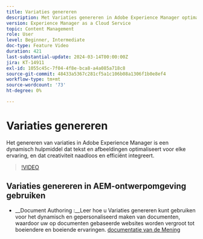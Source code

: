 ```yaml
---
title: Variaties genereren
description: Met Variaties genereren in Adobe Experience Manager optimaliseert u tekst en afbeeldingen voor elke ervaring.
version: Experience Manager as a Cloud Service
topic: Content Management
role: User
level: Beginner, Intermediate
doc-type: Feature Video
duration: 421
last-substantial-update: 2024-03-14T00:00:00Z
jira: KT-14911
exl-id: 1055c45c-7f04-4f8e-bca8-a4a085a718c8
source-git-commit: 48433a5367c281cf5a1c106b08a1306f1b0e8ef4
workflow-type: tm+mt
source-wordcount: '73'
ht-degree: 0%

---
```


# Variaties genereren

Het genereren van variaties in Adobe Experience Manager is een dynamisch hulpmiddel dat tekst en afbeeldingen optimaliseert voor elke ervaring, en dat creativiteit naadloos en efficiënt integreert.

>[!VIDEO](https://video.tv.adobe.com/v/3427946/?learn=on)

## Variaties genereren in AEM-ontwerpomgeving gebruiken

+ __Document Authoring :__Leer hoe u Variaties genereren kunt gebruiken voor het dynamisch en gepersonaliseerd maken van documenten, waardoor uw op documenten gebaseerde websites worden vergroot tot boeiendere en boeiende ervaringen. [ documentatie van de Mening ](https://www.aem.live/docs/sidekick-generate-variations)
